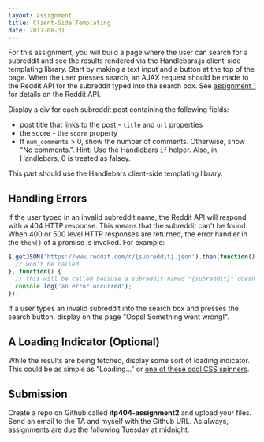 ```yaml
---
layout: assignment
title: Client-Side Templating
date: 2017-08-31
---
```


For this assignment, you will build a page where the user can search for a subreddit and see the results rendered via the Handlebars.js client-side templating library. Start by making a text input and a button at the top of the page. When the user presses search, an AJAX request should be made to the Reddit API for the subreddit typed into the search box. See [assignment 1](/assignments/ajax-and-the-reddit-api) for details on the Reddit API.

Display a div for each subreddit post containing the following fields:

* post title that links to the post - `title` and `url` properties
* the score - the `score` property
* If `num_comments` > 0, show the number of comments. Otherwise, show "No comments.". Hint: Use the Handlebars `if` helper. Also, in Handlebars, 0 is treated as falsey.

This part should use the Handlebars client-side templating library.

## Handling Errors

If the user typed in an invalid subreddit name, the Reddit API will respond with a 404 HTTP response. This means that the subreddit can't be found. When 400 or 500 level HTTP responses are returned, the error handler in the `then()` of a promise is invoked. For example:

```js
$.getJSON('https://www.reddit.com/r/{subreddit}.json').then(function() {
  // won't be called
}, function() {
  // this will be called because a subreddit named "{subreddit}" doesn't exist
  console.log('an error occurred');
});
```

If a user types an invalid subreddit into the search box and presses the search button, display on the page "Oops! Something went wrong!".

## A Loading Indicator (Optional)

While the results are being fetched, display some sort of loading indicator. This could be as simple as "Loading..." or [one of these cool CSS spinners](https://projects.lukehaas.me/css-loaders/).

## Submission

Create a repo on Github called __itp404-assignment2__ and upload your files. Send an email to the TA and myself with the Github URL. As always, assignments are due the following Tuesday at midnight.
